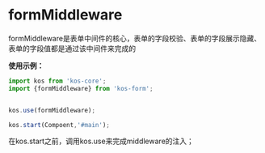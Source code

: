 # formMiddleware

formMiddleware是表单中间件的核心，表单的字段校验、表单的字段展示隐藏、表单的字段值都是通过该中间件来完成的


**使用示例：**

```js
import kos from 'kos-core';
import {formMiddleware} from 'kos-form';


kos.use(formMiddleware);

kos.start(Compoent,'#main');

```


在kos.start之前，调用kos.use来完成middleware的注入；
